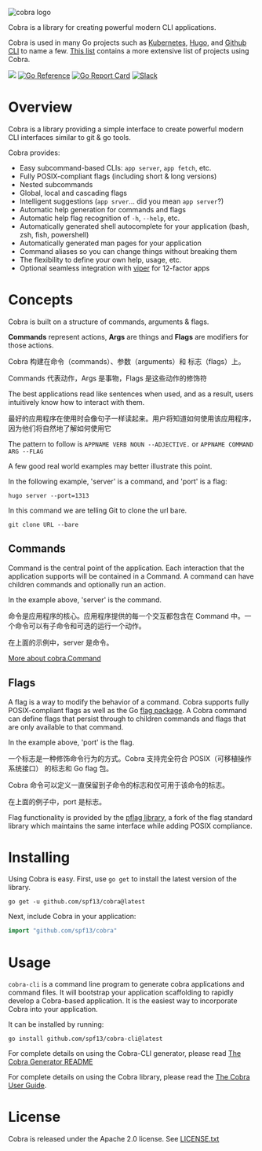 ![cobra logo](https://cloud.githubusercontent.com/assets/173412/10886352/ad566232-814f-11e5-9cd0-aa101788c117.png)

Cobra is a library for creating powerful modern CLI applications.

Cobra is used in many Go projects such as [Kubernetes](http://kubernetes.io/),
[Hugo](https://gohugo.io), and [Github CLI](https://github.com/cli/cli) to
name a few. [This list](./projects_using_cobra.md) contains a more extensive list of projects using Cobra.

[![](https://img.shields.io/github/workflow/status/spf13/cobra/Test?longCache=tru&label=Test&logo=github%20actions&logoColor=fff)](https://github.com/spf13/cobra/actions?query=workflow%3ATest)
[![Go Reference](https://pkg.go.dev/badge/github.com/spf13/cobra.svg)](https://pkg.go.dev/github.com/spf13/cobra)
[![Go Report Card](https://goreportcard.com/badge/github.com/spf13/cobra)](https://goreportcard.com/report/github.com/spf13/cobra)
[![Slack](https://img.shields.io/badge/Slack-cobra-brightgreen)](https://gophers.slack.com/archives/CD3LP1199)

# Overview

Cobra is a library providing a simple interface to create powerful modern CLI
interfaces similar to git & go tools.

Cobra provides:
* Easy subcommand-based CLIs: `app server`, `app fetch`, etc.
* Fully POSIX-compliant flags (including short & long versions)
* Nested subcommands
* Global, local and cascading flags
* Intelligent suggestions (`app srver`... did you mean `app server`?)
* Automatic help generation for commands and flags
* Automatic help flag recognition of `-h`, `--help`, etc.
* Automatically generated shell autocomplete for your application (bash, zsh, fish, powershell)
* Automatically generated man pages for your application
* Command aliases so you can change things without breaking them
* The flexibility to define your own help, usage, etc.
* Optional seamless integration with [viper](http://github.com/spf13/viper) for 12-factor apps

# Concepts

Cobra is built on a structure of commands, arguments & flags.

**Commands** represent actions, **Args** are things and **Flags** are modifiers for those actions.

Cobra 构建在命令（commands）、参数（arguments）和 标志（flags）上。

Commands 代表动作，Args 是事物，Flags 是这些动作的修饰符


The best applications read like sentences when used, and as a result, users
intuitively know how to interact with them.

最好的应用程序在使用时会像句子一样读起来。用户将知道如何使用该应用程序，因为他们将自然地了解如何使用它


The pattern to follow is
`APPNAME VERB NOUN --ADJECTIVE.`
    or
`APPNAME COMMAND ARG --FLAG`

A few good real world examples may better illustrate this point.

In the following example, 'server' is a command, and 'port' is a flag:

    hugo server --port=1313

In this command we are telling Git to clone the url bare.

    git clone URL --bare

## Commands

Command is the central point of the application. Each interaction that
the application supports will be contained in a Command. A command can
have children commands and optionally run an action.

In the example above, 'server' is the command.

命令是应用程序的核心。应用程序提供的每一个交互都包含在 Command 中。一个命令可以有子命令和可选的运行一个动作。

在上面的示例中，server 是命令。

[More about cobra.Command](https://pkg.go.dev/github.com/spf13/cobra#Command)

## Flags

A flag is a way to modify the behavior of a command. Cobra supports
fully POSIX-compliant flags as well as the Go [flag package](https://golang.org/pkg/flag/).
A Cobra command can define flags that persist through to children commands
and flags that are only available to that command.

In the example above, 'port' is the flag.

一个标志是一种修饰命令行为的方式。Cobra 支持完全符合 POSIX（可移植操作系统接口） 的标志和 Go flag 包。

Cobra 命令可以定义一直保留到子命令的标志和仅可用于该命令的标志。

在上面的例子中，port 是标志。

Flag functionality is provided by the [pflag
library](https://github.com/spf13/pflag), a fork of the flag standard library
which maintains the same interface while adding POSIX compliance.

# Installing
Using Cobra is easy. First, use `go get` to install the latest version
of the library.     

```
go get -u github.com/spf13/cobra@latest
```

Next, include Cobra in your application:

```go
import "github.com/spf13/cobra"
```

# Usage
`cobra-cli` is a command line program to generate cobra applications and command files.
It will bootstrap your application scaffolding to rapidly
develop a Cobra-based application. It is the easiest way to incorporate Cobra into your application.

It can be installed by running:

```
go install github.com/spf13/cobra-cli@latest
```

For complete details on using the Cobra-CLI generator, please read [The Cobra Generator README](https://github.com/spf13/cobra-cli/blob/main/README.md)

For complete details on using the Cobra library, please read the [The Cobra User Guide](user_guide.md).

# License

Cobra is released under the Apache 2.0 license. See [LICENSE.txt](https://github.com/spf13/cobra/blob/master/LICENSE.txt)
